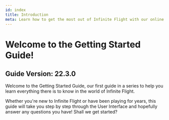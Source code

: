 ```yaml
---
id: index
title: Introduction
meta: Learn how to get the most out of Infinite Flight with our online documentation.
---
```


# Welcome to the Getting Started Guide!



## Guide Version: 22.3.0



Welcome to the Getting Started Guide, our first guide in a series to help you learn everything there is to know in the world of Infinite Flight. 



Whether you're new to Infinite Flight or have been playing for years, this guide will take you step by step through the User Interface and hopefully answer any questions you have! Shall we get started?

